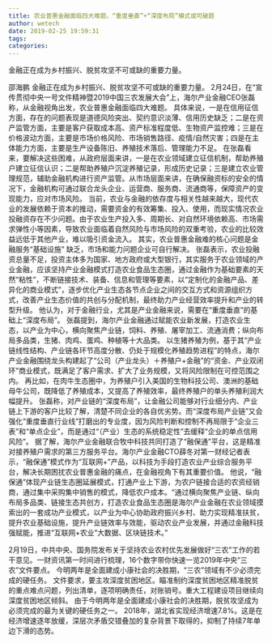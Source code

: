 ```yaml
---
title: 农业普惠金融面临四大难题，“重度垂直”+“深度布局”模式或可破题
author: wetech
date: 2019-02-25 19:59:31
tags: 
categories: 
---
```

金融正在成为乡村振兴、脱贫攻坚不可或缺的重要力量。
<!-- more -->
邵海鹏
金融正在成为乡村振兴、脱贫攻坚不可或缺的重要力量。
2月24日，在“宣传贯彻中央一号文件精神暨2019中国三农发展大会”上，海尔产业金融CEO张磊称，从金融视角出发，农业普惠金融面临四大难题。
具体来说，一是在信用征信方面，存在的问题表现是道德风险突出、契约意识淡薄、信用历史缺乏；二是在资产监管方面，主要是客户获取成本高、资产标准程度低、生物资产监控难；三是在价格波动方面，主要是市场价格风险、市场销售路径、疫情/自然灾害；四是在主体能力方面，主要是生产设备陈旧、养殖技术落后、管理能力不足。
在张磊看来，要解决这些困难，从政府层面来讲，一是在农业领域建立征信机制，帮助养殖户建立征信认识；二是帮助养殖户沉淀养殖记录，形成历史记录；三是建立农业管理规范，辅助金融机构进行资产监管。从市场层面来讲，在确保融资标的安全的情况下，金融机构可通过联合龙头企业、运营商、服务商、流通商等，保障资产的变现能力，应对市场风险。
当前，农业与金融的依存度与相关性越来越大，现代农业的发展依赖于资本的推动，需要资金的有效筹集、投入、使用，而现实情况农业投融资存在不少问题。由于农业生产投入多、周期长、对自然环境依赖高、市场需求弹性小等因素，导致农业面临着自然风险与市场风险的双重考验，农业的比较效益远低于其他产业，难以吸引资金流入。
其实，农业普惠金融难的核心问题是金融服务“基础设施” 缺乏，市场和能力问题企业可自行解决。
张磊表示，农业投融资总量不足，投资主体多为国家、地方政府或大型银行，其实服务于农业领域的产业金融，应该坚持产业金融模式打造农业食品生态圈，通过金融作为基础要素的天然“粘性”，不断链接技术、装备、信息和管理等要素，以“定制化的金融产品、差异化的商业模式”，逐步优化产业生态各节点企业之间的交互方式和资源组织方式，改善产业生态价值的共创与分配机制，最终助力产业经营效率提升和产业的转型升级。
他认为，对于金融行业，尤其是产业金融来说，需要在“重度垂直”的基础上“深度布局”。
张磊提到，海尔产业金融通过赋能农业新发展，打造农业生态，以产业为中心，横向聚焦产业链，饲料、养殖、屠宰加工、流通消费；纵向布局多品类，生猪、肉鸡、蛋鸡、种植等十大品类。
以生猪养殖为例，基于其“产业链线性结构、产业链各环节高度分散、仍处于规模化养殖趋势进程”的特点，海尔产业金融围绕龙头构建起了“公司（产业龙头）＋养殖户+金融”的“资金、产业双闭环”商业模式，既满足了客户需求、扩大了业务规模，又将风险限制在可控范围之内。
再比如，在肉牛生态圈中，为养殖户引入美国的生物科技公司、澳洲的基础母牛公司，既降低了养殖成本，又提高了养殖效率，最终养殖户的单头养殖利润大幅提升。
张磊称，对产业链的“深度布局”，让金融公司能够对行业细分内、产业链上下游的客户比较了解，清楚不同企业的各自优劣势。而“深度布局产业链”又会强化“重度垂直行业线”打磨出的专业度，因为风险判断和控制不再局限于“企业三表”和“单点企业”，而是通过“（产业）生态的系统稳定性”去缓释“企业的单点信用风险”。
据了解，海尔产业金融联合牧中科技共同打造了“融保通”平台，这是精准对接养殖户需求的第三方服务平台。海尔产业金融CTO薛冬对第一财经记者表示，“融保通”模式作为“互联网+”产品，以科技为手段打造农业产业综合服务平台，解决长期困扰农业普惠金融的痛点，在金融视角下有其重要价值。
他说，“融保通”体现产业链生态圈延展模式，打通产业上下游，为农户链接合适的农资经销商，通过集中采购集中销售的模式，降低农户成本。“通过横向聚焦产业链、纵向布局多品类、链接生态共创方，打造农业食品生态圈是海尔产业金融在农业领域摸索出的一套成功产业模式，以产业为中心协助政府振兴乡村、助力实现精准扶贫，提升农业基础设施，提升产业链效率与效能，驱动农业产业发展，并通过金融科技强赋能，推进“互联网+农业”大数据、区块链技术。”
 
 
2月19日，中共中央、国务院发布关于坚持农业农村优先发展做好“三农”工作的若干意见。一财资讯第一时间进行梳理，16个数字带你快速一览2019年中央“三农”文件要点。
今明两年是全面建成小康社会的决胜期，“三农”领域有不少必须完成的硬任务。
文件要求，要主攻深度贫困地区。瞄准制约深度贫困地区精准脱贫的重点难点问题，列出清单，逐项明确责任，对账销号。重大工程建设项目继续向深度贫困地区倾斜。
由于今明两年是全面建成小康社会的决胜期，脱贫攻坚成为必须完成的最为关键的硬任务之一。
2018年，湖北省实现经济增速7.8%。这是在经济增速逐年放缓，深层次矛盾交错叠加的复杂背景下取得的，抑制了持续7年单边下滑的态势。
